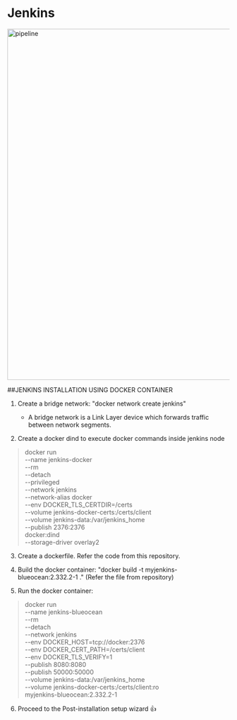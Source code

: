# Jenkins

<img width="795" alt="pipeline" src="https://user-images.githubusercontent.com/79646955/167696932-1c82e1e4-a266-4ee0-b4c9-7f29111b002f.png">

##JENKINS INSTALLATION USING DOCKER CONTAINER

1. Create a bridge network: "docker network create jenkins"
   - A bridge network is a Link Layer device which forwards traffic between network segments.

2. Create a docker dind to execute docker commands inside jenkins node
   
 >  docker run \
 >   --name jenkins-docker \
 >   --rm \
 >   --detach \
 >   --privileged \
 >   --network jenkins \
 >   --network-alias docker \
 >   --env DOCKER_TLS_CERTDIR=/certs \
 >   --volume jenkins-docker-certs:/certs/client \
 >   --volume jenkins-data:/var/jenkins_home \
 >   --publish 2376:2376 \
 >   docker:dind \
 >   --storage-driver overlay2

3. Create a dockerfile. Refer the code from this repository.

4. Build the docker container: "docker build -t myjenkins-blueocean:2.332.2-1 ." (Refer the file from repository)

5. Run the docker container:

 > docker run \
 >   --name jenkins-blueocean \
 >   --rm \
 >   --detach \
 >   --network jenkins \
 >   --env DOCKER_HOST=tcp://docker:2376 \
 >   --env DOCKER_CERT_PATH=/certs/client \
 >   --env DOCKER_TLS_VERIFY=1 \
 >   --publish 8080:8080 \
 >   --publish 50000:50000 \
 >   --volume jenkins-data:/var/jenkins_home \
 >   --volume jenkins-docker-certs:/certs/client:ro \
 >   myjenkins-blueocean:2.332.2-1

6. Proceed to the Post-installation setup wizard :+1:
